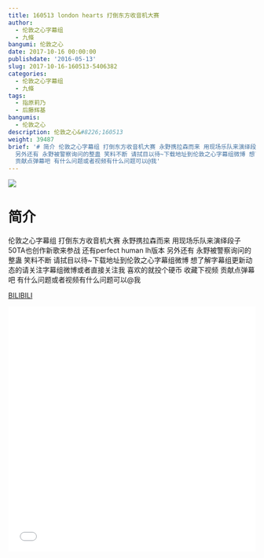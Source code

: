 ```yaml
---
title: 160513 london hearts 打倒东方收音机大赛
author:
  - 伦敦之心字幕组
  - 九條
bangumi: 伦敦之心
date: 2017-10-16 00:00:00
publishdate: '2016-05-13'
slug: 2017-10-16-160513-5406382
categories:
  - 伦敦之心字幕组
  - 九條
tags:
  - 指原莉乃
  - 后藤辉基
bangumis:
  - 伦敦之心
description: 伦敦之心&#8226;160513
weight: 39487
brief: '# 简介 伦敦之心字幕组 打倒东方收音机大赛 永野携拉森而来 用现场乐队来演绎段子 50TA也创作新歌来参战 还有perfect human lh版本
  另外还有 永野被警察询问的整蛊 笑料不断 请拭目以待~下载地址到伦敦之心字幕组微博 想了解字幕组更新动态的请关注字幕组微博或者直接关注我 喜欢的就投个硬币 收藏下视频
  贡献点弹幕吧 有什么问题或者视频有什么问题可以@我'
---
```


![](https://i.imgur.com/QR7pjtn.jpg)

# 简介  
伦敦之心字幕组 打倒东方收音机大赛 永野携拉森而来 用现场乐队来演绎段子 50TA也创作新歌来参战 还有perfect human lh版本 另外还有 永野被警察询问的整蛊 笑料不断 请拭目以待~下载地址到伦敦之心字幕组微博 想了解字幕组更新动态的请关注字幕组微博或者直接关注我 喜欢的就投个硬币 收藏下视频 贡献点弹幕吧
有什么问题或者视频有什么问题可以@我

  [BILIBILI](https://www.bilibili.com/video/av5406382/)


<div class="vcontainer">  <iframe class='video' src="//www.bilibili.com/blackboard/player.html?aid=5406382" width="100%" height="500" frameborder="0" allowfullscreen="allowfullscreen"></iframe></div>
